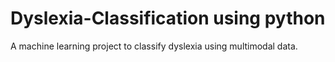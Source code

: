 # Dyslexia-Classification using python
A machine learning project to classify dyslexia using multimodal data.
